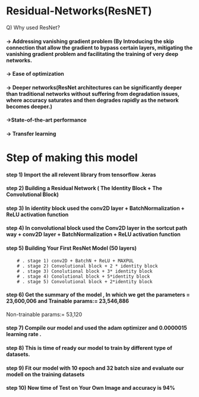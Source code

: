 # Residual-Networks(ResNET)

Q) Why used ResNet?

#### -> Addressing vanishing gradient problem (By Introducing the skip connection  that allow the gradient to bypass certain layers, mitigating the vanishing gradient problem and facilitating the training of very deep networks.
#### -> Ease of optimization 
#### -> Deeper networks(ResNet architectures can be significantly deeper than traditional networks without suffering from degradation issues, where accuracy saturates and then degrades rapidly as the network becomes deeper.)
#### ->State-of-the-art performance
#### -> Transfer learning

# Step of making this model

#### step 1) Import the all relevent library from tensorflow .keras
#### step 2) Building a Residual Network ( The Identity Block + The Convolutional Block)
#### step 3) In identity block used the conv2D layer + BatchNormalization + ReLU activation function
#### step 4) In convolutional block used the Conv2D layer in the sortcut path way + conv2D layer + BatchNormalization + ReLU activation function
#### step 5) Building Your First ResNet Model (50 layers) 
        # . stage 1) conv2D + BatchN + ReLU + MAXPUL
        # . stage 2) Convolutional block + 2 * identity block
        # . stage 3) Conolutional block + 3* identity block
        # . stage 4) Conolutional block + 5*identity block
        # . stage 5) Convolutional block + 2*identity block
#### step 6) Get the summary of the model , In which we get the parameters = 23,600,006 and Trainable params:=  23,546,886
Non-trainable params:=  53,120
#### step 7) Compile our model and used the adam optimizer and 0.0000015 learning rate .
#### step 8) This is time of ready our model to train by different type of datasets.
#### step 9) Fit our model with 10 epoch and 32 batch size and evaluate our modell on the training datasets
#### step 10) Now time of Test on Your Own Image and accuracy is 94%
